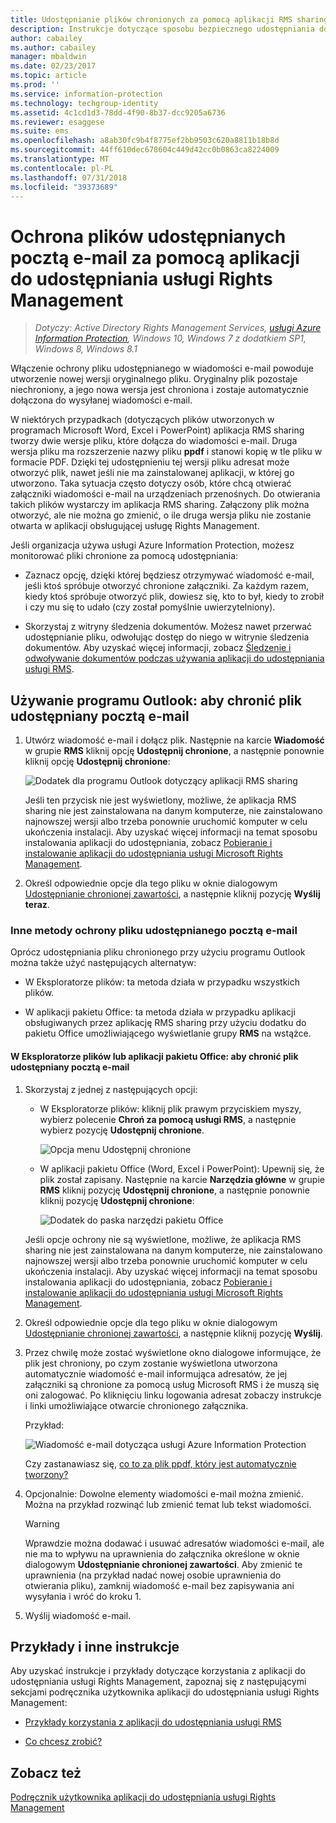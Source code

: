 ```yaml
---
title: Udostępnianie plików chronionych za pomocą aplikacji RMS sharing — AIP
description: Instrukcje dotyczące sposobu bezpiecznego udostępniania dokumentu za pomocą wiadomości e-mail.
author: cabailey
ms.author: cabailey
manager: mbaldwin
ms.date: 02/23/2017
ms.topic: article
ms.prod: ''
ms.service: information-protection
ms.technology: techgroup-identity
ms.assetid: 4c1cd1d3-78dd-4f90-8b37-dcc9205a6736
ms.reviewer: esaggese
ms.suite: ems
ms.openlocfilehash: a8ab30fc9b4f8775ef2bb9503c620a8811b18b8d
ms.sourcegitcommit: 44ff610dec678604c449d42cc0b0863ca8224009
ms.translationtype: MT
ms.contentlocale: pl-PL
ms.lasthandoff: 07/31/2018
ms.locfileid: "39373689"
---
```

# <a name="protect-a-file-that-you-share-by-email-by-using-the-rights-management-sharing-application"></a>Ochrona plików udostępnianych pocztą e-mail za pomocą aplikacji do udostępniania usługi Rights Management

>*Dotyczy: Active Directory Rights Management Services, [usługi Azure Information Protection](https://azure.microsoft.com/pricing/details/information-protection), Windows 10, Windows 7 z dodatkiem SP1, Windows 8, Windows 8.1*

Włączenie ochrony pliku udostępnianego w wiadomości e-mail powoduje utworzenie nowej wersji oryginalnego pliku. Oryginalny plik pozostaje niechroniony, a jego nowa wersja jest chroniona i zostaje automatycznie dołączona do wysyłanej wiadomości e-mail.

W niektórych przypadkach (dotyczących plików utworzonych w programach Microsoft Word, Excel i PowerPoint) aplikacja RMS sharing tworzy dwie wersje pliku, które dołącza do wiadomości e-mail. Druga wersja pliku ma rozszerzenie nazwy pliku **ppdf** i stanowi kopię w tle pliku w formacie PDF. Dzięki tej udostępnieniu tej wersji pliku adresat może otworzyć plik, nawet jeśli nie ma zainstalowanej aplikacji, w której go utworzono. Taka sytuacja często dotyczy osób, które chcą otwierać załączniki wiadomości e-mail na urządzeniach przenośnych. Do otwierania takich plików wystarczy im aplikacja RMS sharing. Załączony plik można otworzyć, ale nie można go zmienić, o ile druga wersja pliku nie zostanie otwarta w aplikacji obsługującej usługę Rights Management.

Jeśli organizacja używa usługi Azure Information Protection, możesz monitorować pliki chronione za pomocą udostępniania:

-   Zaznacz opcję, dzięki której będziesz otrzymywać wiadomość e-mail, jeśli ktoś spróbuje otworzyć chronione załączniki. Za każdym razem, kiedy ktoś spróbuje otworzyć plik, dowiesz się, kto to był, kiedy to zrobił i czy mu się to udało (czy został pomyślnie uwierzytelniony).

-   Skorzystaj z witryny śledzenia dokumentów. Możesz nawet przerwać udostępnianie pliku, odwołując dostęp do niego w witrynie śledzenia dokumentów. Aby uzyskać więcej informacji, zobacz [Śledzenie i odwoływanie dokumentów podczas używania aplikacji do udostępniania usługi RMS](sharing-app-track-revoke.md).

## <a name="using-outlook-to-protect-a-file-that-you-share-by-email"></a>Używanie programu Outlook: aby chronić plik udostępniany pocztą e-mail

1.  Utwórz wiadomość e-mail i dołącz plik. Następnie na karcie **Wiadomość** w grupie **RMS** kliknij opcję **Udostępnij chronione**, a następnie ponownie kliknij opcję **Udostępnij chronione**:

    ![Dodatek dla programu Outlook dotyczący aplikacji RMS sharing](../media/ADRMS_MSRMSApp_SP_OutlookToolbar.png)

    Jeśli ten przycisk nie jest wyświetlony, możliwe, że aplikacja RMS sharing nie jest zainstalowana na danym komputerze, nie zainstalowano najnowszej wersji albo trzeba ponownie uruchomić komputer w celu ukończenia instalacji. Aby uzyskać więcej informacji na temat sposobu instalowania aplikacji do udostępniania, zobacz [Pobieranie i instalowanie aplikacji do udostępniania usługi Microsoft Rights Management](install-sharing-app.md).

2.  Określ odpowiednie opcje dla tego pliku w oknie dialogowym [Udostępnianie chronionej zawartości](sharing-app-dialog-box.md), a następnie kliknij pozycję **Wyślij teraz**.

### <a name="other-ways-to-protect-a-file-that-you-share-by-email"></a>Inne metody ochrony pliku udostępnianego pocztą e-mail
Oprócz udostępniania pliku chronionego przy użyciu programu Outlook można także użyć następujących alternatyw:

-   W Eksploratorze plików: ta metoda działa w przypadku wszystkich plików.

-   W aplikacji pakietu Office: ta metoda działa w przypadku aplikacji obsługiwanych przez aplikację RMS sharing przy użyciu dodatku do pakietu Office umożliwiającego wyświetlanie grupy **RMS** na wstążce.

#### <a name="using-file-explorer-or-an-office-application-to-protect-a-file-that-you-share-by-email"></a>W Eksploratorze plików lub aplikacji pakietu Office: aby chronić plik udostępniany pocztą e-mail

1.  Skorzystaj z jednej z następujących opcji:

    -   W Eksploratorze plików: kliknij plik prawym przyciskiem myszy, wybierz polecenie **Chroń za pomocą usługi RMS**, a następnie wybierz pozycję **Udostępnij chronione**.

        ![Opcja menu Udostępnij chronione](../media/ADRMS_MSRMSApp_ShareProtectedMenu.png)

    -   W aplikacji pakietu Office (Word, Excel i PowerPoint): Upewnij się, że plik został zapisany. Następnie na karcie **Narzędzia główne** w grupie **RMS** kliknij pozycję **Udostępnij chronione**, a następnie ponownie kliknij pozycję **Udostępnij chronione**:

        ![Dodatek do paska narzędzi pakietu Office](../media/ADRMS_MSRMSApp_SP_OfficeToolbar.png)

    Jeśli opcje ochrony nie są wyświetlone, możliwe, że aplikacja RMS sharing nie jest zainstalowana na danym komputerze, nie zainstalowano najnowszej wersji albo trzeba ponownie uruchomić komputer w celu ukończenia instalacji. Aby uzyskać więcej informacji na temat sposobu instalowania aplikacji do udostępniania, zobacz [Pobieranie i instalowanie aplikacji do udostępniania usługi Microsoft Rights Management](install-sharing-app.md).

2.  Określ odpowiednie opcje dla tego pliku w oknie dialogowym [Udostępnianie chronionej zawartości](sharing-app-dialog-box.md), a następnie kliknij pozycję **Wyślij**.

3.  Przez chwilę może zostać wyświetlone okno dialogowe informujące, że plik jest chroniony, po czym zostanie wyświetlona utworzona automatycznie wiadomość e-mail informująca adresatów, że jej załączniki są chronione za pomocą usług Microsoft RMS i że muszą się oni zalogować. Po kliknięciu linku logowania adresat zobaczy instrukcje i linki umożliwiające otwarcie chronionego załącznika.

    Przykład:

    ![Wiadomość e-mail dotycząca usługi Azure Information Protection](../media/ADRMS_MSRMSApp_EmailMessage.PNG)

    Czy zastanawiasz się, [co to za plik ppdf, który jest automatycznie tworzony?](sharing-app-dialog-box.md#whats-the-ppdf-file-thats-automatically-created)

4.  Opcjonalnie: Dowolne elementy wiadomości e-mail można zmienić. Można na przykład rozwinąć lub zmienić temat lub tekst wiadomości.

    > [!WARNING]
    > Wprawdzie można dodawać i usuwać adresatów wiadomości e-mail, ale nie ma to wpływu na uprawnienia do załącznika określone w oknie dialogowym **Udostępnianie chronionej zawartości**. Aby zmienić te uprawnienia (na przykład nadać nowej osobie uprawnienia do otwierania pliku), zamknij wiadomość e-mail bez zapisywania ani wysyłania i wróć do kroku 1.

5.  Wyślij wiadomość e-mail.

## <a name="examples-and-other-instructions"></a>Przykłady i inne instrukcje
Aby uzyskać instrukcje i przykłady dotyczące korzystania z aplikacji do udostępniania usługi Rights Management, zapoznaj się z następującymi sekcjami podręcznika użytkownika aplikacji do udostępniania usługi Rights Management:

-   [Przykłady korzystania z aplikacji do udostępniania usługi RMS](sharing-app-user-guide.md#examples-for-using-the-rms-sharing-application)

-   [Co chcesz zrobić?](sharing-app-user-guide.md#what-do-you-want-to-do)

## <a name="see-also"></a>Zobacz też
[Podręcznik użytkownika aplikacji do udostępniania usługi Rights Management](sharing-app-user-guide.md)
